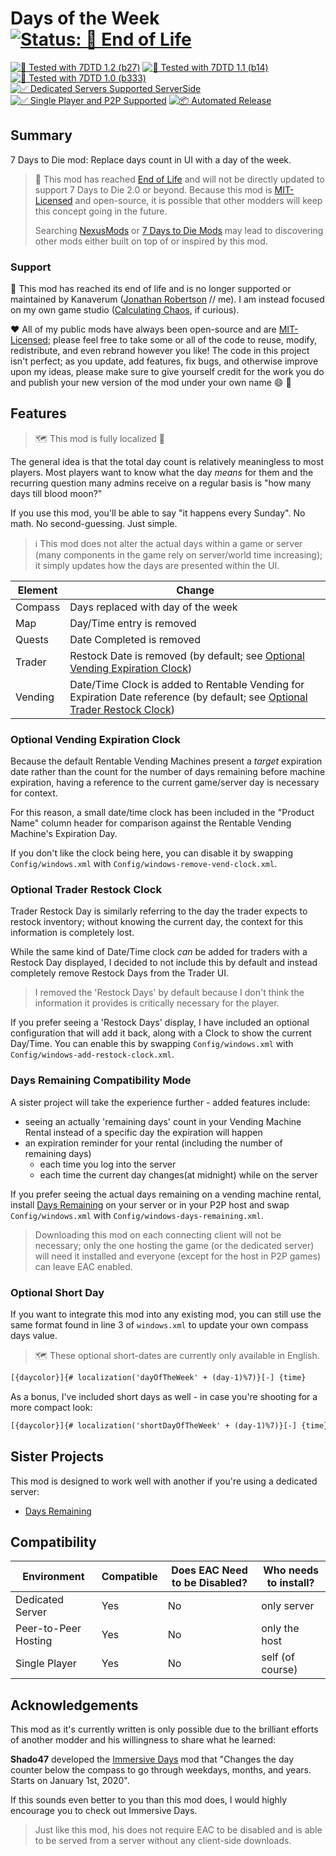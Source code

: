 # Days of the Week [![Status: 💟 End of Life](https://img.shields.io/badge/💟%20Status-End%20of%20Life-blue.svg)](#support)

[![🧪 Tested with 7DTD 1.2 (b27)](https://img.shields.io/badge/🧪%20Tested%20with-7DTD%201.2%20(b27)-blue.svg)](https://7daystodie.com/)
[![🧪 Tested with 7DTD 1.1 (b14)](https://img.shields.io/badge/🧪%20Tested%20with-7DTD%201.1%20(b14)-blue.svg)](https://7daystodie.com/)
[![🧪 Tested with 7DTD 1.0 (b333)](https://img.shields.io/badge/🧪%20Tested%20with-7DTD%201.0%20(b333)-blue.svg)](https://7daystodie.com/)
[![✅ Dedicated Servers Supported ServerSide](https://img.shields.io/badge/✅%20Dedicated%20Servers-Supported%20Serverside-blue.svg)](https://7daystodie.com/)
[![✅ Single Player and P2P Supported](https://img.shields.io/badge/✅%20Single%20Player%20and%20P2P-Supported-blue.svg)](https://7daystodie.com/)
[![📦 Automated Release](https://github.com/jonathan-robertson/days-of-the-week/actions/workflows/release.yml/badge.svg)](https://github.com/jonathan-robertson/days-of-the-week/actions/workflows/release.yml)

## Summary

7 Days to Die mod: Replace days count in UI with a day of the week.

> 💟 This mod has reached [End of Life](#support) and will not be directly updated to support 7 Days to Die 2.0 or beyond. Because this mod is [MIT-Licensed](LICENSE) and open-source, it is possible that other modders will keep this concept going in the future.
>
> Searching [NexusMods](https://nexusmods.com) or [7 Days to Die Mods](https://7daystodiemods.com) may lead to discovering other mods either built on top of or inspired by this mod.

### Support

💟 This mod has reached its end of life and is no longer supported or maintained by Kanaverum ([Jonathan Robertson](https://github.com/jonathan-robertson) // me). I am instead focused on my own game studio ([Calculating Chaos](https://calculatingchaos.com), if curious).

❤️ All of my public mods have always been open-source and are [MIT-Licensed](LICENSE); please feel free to take some or all of the code to reuse, modify, redistribute, and even rebrand however you like! The code in this project isn't perfect; as you update, add features, fix bugs, and otherwise improve upon my ideas, please make sure to give yourself credit for the work you do and publish your new version of the mod under your own name :smile: :tada:

## Features
>
> 🗺️ This mod is fully localized 🎉

The general idea is that the total day count is relatively meaningless to most players. Most players want to know what the day *means* for them and the recurring question many admins receive on a regular basis is "how many days till blood moon?"

If you use this mod, you'll be able to say "it happens every Sunday". No math. No second-guessing. Just simple.

> ℹ️ This mod does not alter the actual days within a game or server (many components in the game rely on server/world time increasing); it simply updates how the days are presented within the UI.

| Element | Change                                                                                                                                                       |
| ------- | ------------------------------------------------------------------------------------------------------------------------------------------------------------ |
| Compass | Days replaced with day of the week                                                                                                                           |
| Map     | Day/Time entry is removed                                                                                                                                    |
| Quests  | Date Completed is removed                                                                                                                                    |
| Trader  | Restock Date is removed (by default; see [Optional Vending Expiration Clock](#optional-vending-expiration-clock))                                            |
| Vending | Date/Time Clock is added to Rentable Vending for Expiration Date reference (by default; see [Optional Trader Restock Clock](#optional-trader-restock-clock)) |

### Optional Vending Expiration Clock

Because the default Rentable Vending Machines present a *target* expiration date rather than the count for the number of days remaining before machine expiration, having a reference to the current game/server day is necessary for context.

For this reason, a small date/time clock has been included in the "Product Name" column header for comparison against the Rentable Vending Machine's Expiration Day.

If you don't like the clock being here, you can disable it by swapping `Config/windows.xml` with `Config/windows-remove-vend-clock.xml`.

### Optional Trader Restock Clock

Trader Restock Day is similarly referring to the day the trader expects to restock inventory; without knowing the current day, the context for this information is completely lost.

While the same kind of Date/Time clock *can* be added for traders with a Restock Day displayed, I decided to not include this by default and instead completely remove Restock Days from the Trader UI.

> I removed the 'Restock Days' by default because I don't think the information it provides is critically necessary for the player.

If you prefer seeing a 'Restock Days' display, I have included an optional configuration that will add it back, along with a Clock to show the current Day/Time. You can enable this by swapping `Config/windows.xml` with `Config/windows-add-restock-clock.xml`.

### Days Remaining Compatibility Mode

A sister project will take the experience further - added features include:

- seeing an actually 'remaining days' count in your Vending Machine Rental instead of a specific day the expiration will happen
- an expiration reminder for your rental (including the number of remaining days)
  - each time you log into the server
  - each time the current day changes(at midnight) while on the server

If you prefer seeing the actual days remaining on a vending machine rental, install [Days Remaining](https://github.com/jonathan-robertson/days-remaining) on your server or in your P2P host and swap `Config/windows.xml` with `Config/windows-days-remaining.xml`.

> Downloading this mod on each connecting client will not be necessary; only the one hosting the game (or the dedicated server) will need it installed and everyone (except for the host in P2P games) can leave EAC enabled.

### Optional Short Day

If you want to integrate this mod into any existing mod, you can still use the same format found in line 3 of `windows.xml` to update your own compass days value.

> 🗺️ These optional short-dates are currently only available in English.

```xml
[{daycolor}]{# localization('dayOfTheWeek' + (day-1)%7)}[-] {time}
```

As a bonus, I've included short days as well - in case you're shooting for a more compact look:

```xml
[{daycolor}]{# localization('shortDayOfTheWeek' + (day-1)%7)}[-] {time}
```

## Sister Projects

This mod is designed to work well with another if you're using a dedicated server:

- [Days Remaining](https://github.com/jonathan-robertson/days-remaining)

## Compatibility

| Environment          | Compatible | Does EAC Need to be Disabled? | Who needs to install? |
| -------------------- | ---------- | ----------------------------- | --------------------- |
| Dedicated Server     | Yes        | No                            | only server           |
| Peer-to-Peer Hosting | Yes        | No                            | only the host         |
| Single Player        | Yes        | No                            | self (of course)      |

## Acknowledgements

This mod as it's currently written is only possible due to the brilliant efforts of another modder and his willingness to share what he learned:

**Shado47** developed the [Immersive Days](https://7daystodiemods.com/immersive-days-display/) mod that "Changes the day counter below the compass to go through weekdays, months, and years. Starts on January 1st, 2020".

If this sounds even better to you than this mod does, I would highly encourage you to check out Immersive Days.
> Just like this mod, his does not require EAC to be disabled and is able to be served from a server without any client-side downloads.
